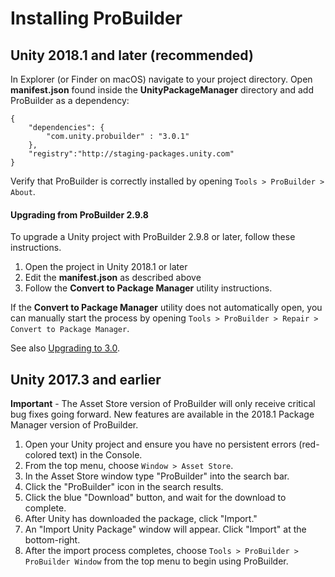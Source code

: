 <h1>Installing ProBuilder</h1>

## Unity 2018.1 and later (recommended)

In Explorer (or Finder on macOS) navigate to your project directory. Open **manifest.json** found inside the **UnityPackageManager** directory and add ProBuilder as a dependency:


```
{
	"dependencies": {
		"com.unity.probuilder" : "3.0.1"
	},
	"registry":"http://staging-packages.unity.com"
}
```

Verify that ProBuilder is correctly installed by opening `Tools > ProBuilder > About`.

<h4>Upgrading from ProBuilder 2.9.8</h4>

To upgrade a Unity project with ProBuilder 2.9.8 or later, follow these instructions.

1. Open the project in Unity 2018.1 or later
2. Edit the **manifest.json** as described above
3. Follow the **Convert to Package Manager** utility instructions.

If the **Convert to Package Manager** utility does not automatically open, you can manually start the process by opening `Tools > ProBuilder > Repair > Convert to Package Manager`.

See also [Upgrading to 3.0](../troubleshooting/faq/#convert-to-package-manager).


## Unity 2017.3 and earlier

**Important** - The Asset Store version of ProBuilder will only receive critical bug fixes going forward. New features are available in the 2018.1 Package Manager version of ProBuilder.

1. Open your Unity project and ensure you have no persistent errors (red-colored text) in the Console.
1. From the top menu, choose `Window > Asset Store`.
1. In the Asset Store window type "ProBuilder" into the search bar.
1. Click the "ProBuilder" icon in the search results.
1. Click the blue "Download" button, and wait for the download to complete.
1. After Unity has downloaded the package, click "Import."
1. An "Import Unity Package" window will appear. Click "Import" at the bottom-right.
1. After the import process completes, choose `Tools > ProBuilder > ProBuilder Window` from the top menu to begin using ProBuilder.
